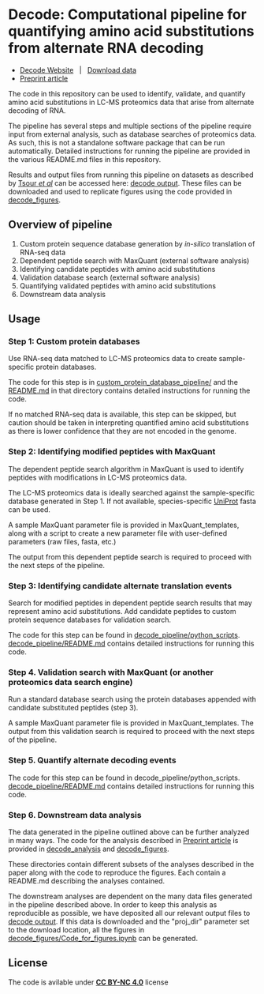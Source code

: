 # Decode: Computational pipeline for quantifying amino acid substitutions from alternate RNA decoding



* [Decode Website](https://decode.slavovlab.net) &nbsp; | &nbsp; [Download data](https://decode.slavovlab.net/mass-spec/data)
* [Preprint article](https://doi.org/10.1101/2024.08.26.609665)


The code in this repository can be used to identify, validate, and quantify amino acid substitutions in LC-MS proteomics data that arise from alternate decoding of RNA.

The pipeline has several steps and multiple sections of the pipeline require input from external analysis, such as database searches of proteomics data. As such, this is not a standalone software package that can be run automatically. Detailed instructions for running the pipeline are provided in the various README.md files in this repository.

Results and output files from running this pipeline on datasets as described by [Tsour *et al*](https://doi.org/10.1101/2024.08.26.609665) can be accessed here: [decode output](https://drive.google.com/open?id=15YoTBTZh4MdtAqHbibkYieEqyLyFi5hb&usp=drive_fs). These files can be downloaded and used to replicate figures using the code provided in [decode_figures](https://github.com/SlavovLab/decode/tree/main/decode_figures).

## Overview of pipeline
1. Custom protein sequence database generation by *in-silico* translation of RNA-seq data
2. Dependent peptide search with MaxQuant (external software analysis)
3. Identifying candidate peptides with amino acid substitutions
4. Validation database search (external software analysis)
5. Quantifying validated peptides with amino acid substitutions
6. Downstream data analysis

## Usage
### Step 1: Custom protein databases
Use RNA-seq data matched to LC-MS proteomics data to create sample-specific protein databases.

The code for this step is in [custom_protein_database_pipeline/](custom_protein_database_pipeline) and the [README.md](custom_protein_database_pipeline/README.md) in that directory contains detailed instructions for running the code.

If no matched RNA-seq data is available, this step can be skipped, but caution should be taken in interpreting quantified amino acid substitutions as there is lower confidence that they are not encoded in the genome.

### Step 2: Identifying modified peptides with MaxQuant
The dependent peptide search algorithm in MaxQuant is used to identify peptides with modifications in LC-MS proteomics data.

The LC-MS proteomics data is ideally searched against the sample-specific database generated in Step 1. If not available, species-specific [UniProt](https://www.uniprot.org/) fasta can be used.

A sample MaxQuant parameter file is provided in MaxQuant_templates, along with a script to create a new parameter file with user-defined parameters (raw files, fasta, etc.)

The output from this dependent peptide search is required to proceed with the next steps of the pipeline.

### Step 3: Identifying candidate alternate translation events
Search for modified peptides in dependent peptide search results that may represent amino acid substitutions. Add candidate peptides to custom protein sequence databases for validation search.

The code for this step can be found in [decode_pipeline/python_scripts](decode_pipeline/python_scripts). [decode_pipeline/README.md](decode_pipeline/README.md) contains detailed instructions for running this code.

### Step 4. Validation search with MaxQuant (or another proteomics data search engine)
Run a standard database search using the protein databases appended with candidate substituted peptides (step 3).

A sample MaxQuant parameter file is provided in MaxQuant_templates. The output from this validation search is required to proceed with the next steps of the pipeline.

### Step 5. Quantify alternate decoding events
The code for this step can be found in decode_pipeline/python_scripts. [decode_pipeline/README.md](decode_pipeline/README.md) contains detailed instructions for running this code.

### Step 6. Downstream data analysis
The data generated in the pipeline outlined above can be further analyzed in many ways. The code for the analysis described in [Preprint article](https://doi.org/10.1101/2024.08.26.609665) is provided in [decode_analysis](decode_analysis) and [decode_figures](decode_figures).

These directories contain different subsets of the analyses described in the paper along with the code to reproduce the figures. Each contain a README.md describing the analyses contained.

The downstream analyses are dependent on the many data files generated in the pipeline described above. In order to keep this analysis as reproducible as possible, we have deposited all our relevant output files to [decode output](https://drive.google.com/open?id=15YoTBTZh4MdtAqHbibkYieEqyLyFi5hb&usp=drive_fs). If this data is downloaded and the "proj_dir" parameter set to the download location, all the figures in [decode_figures/Code_for_figures.ipynb](decode_figures/Code_for_figures.ipynb) can be generated.

## License
The code is avilable under **[CC BY-NC 4.0](https://creativecommons.org/licenses/by-nc/4.0/)** license 
